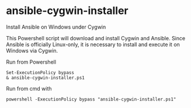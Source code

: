 ansible-cygwin-installer
========================

Install Ansible on Windows under Cygwin

This Powershell script will download and install Cygwin and Ansible. Since Ansible is officially Linux-only, it is necessary to install and execute it on Windows via Cygwin.

Run from Powershell

    Set-ExecutionPolicy bypass
    & ansible-cygwin-installer.ps1

Run from cmd with

    powershell -ExecutionPolicy bypass "ansible-cygwin-installer.ps1"

